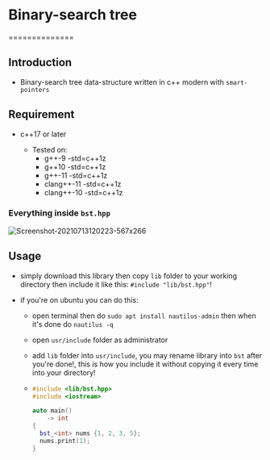 # Binary-search tree

==============

## Introduction

- Binary-search tree data-structure written in c++ modern with `smart-pointers`

## Requirement

- c++17 or later

  - Tested on:
    - g++-9 -std=c++1z
    - g++10 -std=c++1z
    - g++-11 -std=c++1z
    - clang++-11 -std=c++1z
    - clang++-10 -std=c++1z

### Everything inside `bst.hpp`

![Screenshot-20210713120223-567x266](https://user-images.githubusercontent.com/62993724/125424430-f933b0d1-32c8-4dd0-b023-e7c8840873b5.png)

## Usage

- simply download this library then copy `lib` folder to your working directory then include it like this: `#include "lib/bst.hpp"`!

- if you're on ubuntu you can do this:

  - open terminal then do `sudo apt install nautilus-admin` then when it's done do `nautilus -q`
  - open `usr/include` folder as administrator
  - add `lib` folder into `usr/include`, you may rename library into `bst` after you're done!, this is how you include it without copying it every time into your directory!

  - ```cpp
    #include <lib/bst.hpp>
    #include <iostream>

    auto main()
        -> int
    {
      bst_<int> nums {1, 2, 3, 5};
      nums.print(1);
    }
    ```
